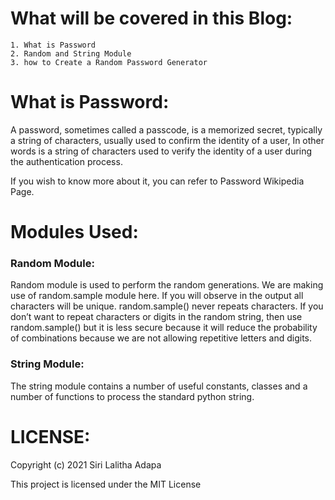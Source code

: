 

What will be covered in this Blog:
==========================
```
1. What is Password
2. Random and String Module
3. how to Create a Random Password Generator
```

What is Password:
==========================
A password, sometimes called a passcode, is a memorized secret, typically a string of characters, usually used to confirm the identity of a user, In other words is a string of characters used to verify the identity of a user during the authentication process.

If you wish to know more about it, you can refer to Password Wikipedia Page.

Modules Used:
==========================

### Random Module:
Random module is used to perform the random generations. We are making use of random.sample module here. If you will observe in the output all characters will be unique. random.sample() never repeats characters. If you don’t want to repeat characters or digits in the random string, then use random.sample() but it is less secure because it will reduce the probability of combinations because we are not allowing repetitive letters and digits.

### String Module:
The string module contains a number of useful constants, classes and a number of functions to process the standard python string.   

LICENSE:
==========================
Copyright (c) 2021 Siri Lalitha Adapa

This project is licensed under the MIT License
